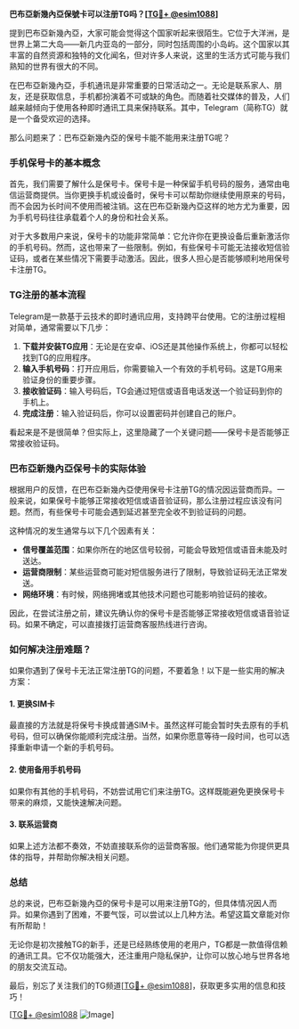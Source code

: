 **巴布亞新幾內亞保號卡可以注册TG吗？[[TG💪+ @esim1088](https://t.me/s/esim1088)]**

提到巴布亞新幾內亞，大家可能会觉得这个国家听起来很陌生。它位于大洋洲，是世界上第二大岛——新几内亚岛的一部分，同时包括周围的小岛屿。这个国家以其丰富的自然资源和独特的文化闻名，但对许多人来说，这里的生活方式可能与我们熟知的世界有很大的不同。

在巴布亞新幾內亞，手机通讯是非常重要的日常活动之一。无论是联系家人、朋友，还是获取信息，手机都扮演着不可或缺的角色。而随着社交媒体的普及，人们越来越倾向于使用各种即时通讯工具来保持联系。其中，Telegram（简称TG）就是一个备受欢迎的选择。

那么问题来了：巴布亞新幾內亞的保号卡能不能用来注册TG呢？

### 手机保号卡的基本概念

首先，我们需要了解什么是保号卡。保号卡是一种保留手机号码的服务，通常由电信运营商提供。当你更换手机或设备时，保号卡可以帮助你继续使用原来的号码，而不会因为长时间不使用而被注销。这在巴布亞新幾內亞这样的地方尤为重要，因为手机号码往往承载着个人的身份和社会关系。

对于大多数用户来说，保号卡的功能非常简单：它允许你在更换设备后重新激活你的手机号码。然而，这也带来了一些限制。例如，有些保号卡可能无法接收短信验证码，或者在某些情况下需要手动激活。因此，很多人担心是否能够顺利地用保号卡注册TG。

### TG注册的基本流程

Telegram是一款基于云技术的即时通讯应用，支持跨平台使用。它的注册过程相对简单，通常需要以下几步：

1. **下载并安装TG应用**：无论是在安卓、iOS还是其他操作系统上，你都可以轻松找到TG的应用程序。
2. **输入手机号码**：打开应用后，你需要输入一个有效的手机号码。这是TG用来验证身份的重要步骤。
3. **接收验证码**：输入号码后，TG会通过短信或语音电话发送一个验证码到你的手机上。
4. **完成注册**：输入验证码后，你可以设置密码并创建自己的账户。

看起来是不是很简单？但实际上，这里隐藏了一个关键问题——保号卡是否能够正常接收验证码。

### 巴布亞新幾內亞保号卡的实际体验

根据用户的反馈，在巴布亞新幾內亞使用保号卡注册TG的情况因运营商而异。一般来说，如果保号卡能够正常接收短信或语音验证码，那么注册过程应该没有问题。然而，有些保号卡可能会遇到延迟甚至完全收不到验证码的问题。

这种情况的发生通常与以下几个因素有关：

- **信号覆盖范围**：如果你所在的地区信号较弱，可能会导致短信或语音未能及时送达。
- **运营商限制**：某些运营商可能对短信服务进行了限制，导致验证码无法正常发送。
- **网络环境**：有时候，网络拥堵或其他技术问题也可能影响验证码的接收。

因此，在尝试注册之前，建议先确认你的保号卡是否能够正常接收短信或语音验证码。如果不确定，可以直接拨打运营商客服热线进行咨询。

### 如何解决注册难题？

如果你遇到了保号卡无法正常注册TG的问题，不要着急！以下是一些实用的解决方案：

#### 1. 更换SIM卡
最直接的方法就是将保号卡换成普通SIM卡。虽然这样可能会暂时失去原有的手机号码，但可以确保你能顺利完成注册。当然，如果你愿意等待一段时间，也可以选择重新申请一个新的手机号码。

#### 2. 使用备用手机号码
如果你有其他的手机号码，不妨尝试用它们来注册TG。这样既能避免更换保号卡带来的麻烦，又能快速解决问题。

#### 3. 联系运营商
如果上述方法都不奏效，不妨直接联系你的运营商客服。他们通常能为你提供更具体的指导，并帮助你解决相关问题。

### 总结

总的来说，巴布亞新幾內亞的保号卡是可以用来注册TG的，但具体情况因人而异。如果你遇到了困难，不要气馁，可以尝试以上几种方法。希望这篇文章能对你有所帮助！

无论你是初次接触TG的新手，还是已经熟练使用的老用户，TG都是一款值得信赖的通讯工具。它不仅功能强大，还注重用户隐私保护，让你可以放心地与世界各地的朋友交流互动。

最后，别忘了关注我们的TG频道[[TG💪+ @esim1088](https://t.me/s/esim1088)]，获取更多实用的信息和技巧！

[[TG💪+ @esim1088](https://t.me/s/esim1088) ![Image](https://i.postimg.cc/4NQfJmqS/Snipaste-2025-05-13-00-14-12.png)]